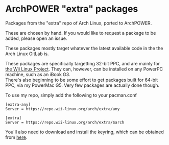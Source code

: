 # ArchPOWER "extra" packages

Packages from the "extra" repo of Arch Linux, ported to ArchPOWER.  

These are chosen by hand.  If you would like to request a package to be added, please open an issue.  

These packages mostly target whatever the latest available code in the the Arch Linux GitLab is.  

These packages are specifically targetting 32-bit PPC, and are mainly for [the Wii Linux Project](https://github.com/Wii-Linux).
They can, however, can be installed on any PowerPC machine, such as an iBook G3.  
There's also beginning to be some effort to get packages built for 64-bit PPC, via my PowerMac G5.  Very few packages are actually done though.

To use my repo, simply add the following to your pacman.conf

```
[extra-any]
Server = https://repo.wii-linux.org/arch/extra/any

[extra]
Server = https://repo.wii-linux.org/arch/extra/$arch
```

You'll also need to download and install the keyring, which can be obtained from [here](https://repo.wii-linux.org/arch/wiilinux/wii-linux-keyring-1.0-2-any.pkg.tar.zst).
